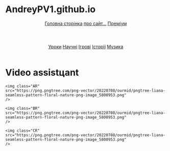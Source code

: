 # AndreyPV1.github.io
<!DOCTYPE html>
<html lang="en">
<head>
    <meta charset="UTF-8">
    <meta name="viewport" content="width=device-width, initial-scale=1.0">
    <title>Document</title>
    <link rel="stylesheet" href="REXAMEN.css">
</head>
<body>
  <header class="TIT">
    <nav>
        <a href="REXAMEN.html" class="page">Головна сторінка</a>
        <a href="REXAMEN2.html" class="infa">про сайт...</a>
        <a href="REXAMEN3.html" class="prem">Преміум</a>
    </nav>
  </header>

  <header class="ITI">
    <nav>
        <a href="LESONS.html" class="URT c1">Уроки</a>
        <a href="NAYK.html" class="URT c2">Научні</a>
        <a href="PLAYS.html" class="URT c3">Ігрові</a>
        <a href="ISTORIS.html" class="URT c4">Історії</a>
        <a href="MUSIC.html" class="URT c5">Музика</a>
    </nav>
  </header>

  <div class="LI"></div>

  <h1>Video assistцant</h1>

  <div class="WE"></div>
  <div class="DF"></div>

    <img class="AR"
    src="https://png.pngtree.com/png-vector/20220708/ourmid/pngtree-liana-seamless-pattern-floral-nature-png-image_5800953.png"
    />

    <img class="BR"
    src="https://png.pngtree.com/png-vector/20220708/ourmid/pngtree-liana-seamless-pattern-floral-nature-png-image_5800953.png"
    />

    <img class="CR"
    src="https://png.pngtree.com/png-vector/20220708/ourmid/pngtree-liana-seamless-pattern-floral-nature-png-image_5800953.png"
    />

</body>
</html>
